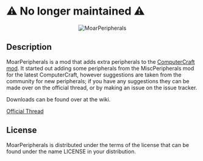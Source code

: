 # :warning: No longer maintained :warning: 

<p align="center">
  <img src="http://i.imgur.com/IY49GPE.png" alt="MoarPeripherals"/>
</p>

## Description

MoarPeripherals is a mod that adds extra peripherals to the <a href="http://www.computercraft.info" target="_blank">ComputerCraft mod</a>. It started out adding some peripherals from the MiscPeripherals mod for the latest ComputerCraft, however suggestions are taken from the community for new peripherals; if you have any suggestions they can be made over on the official thread, or by making an issue on the issue tracker.

Downloads can be found over at the wiki.

<a href="http://www.computercraft.info/forums2/index.php?/topic/19357-" target="_blank">Official Thread</a>

## License

MoarPeripherals is distributed under the terms of the license that can be found under the name LICENSE in your distribution.
